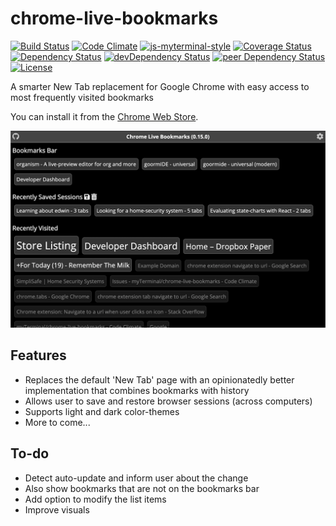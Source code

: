 # chrome-live-bookmarks

[![Build Status](https://travis-ci.org/myTerminal/chrome-live-bookmarks.svg?branch=master)](https://travis-ci.org/myTerminal/chrome-live-bookmarks)
[![Code Climate](https://codeclimate.com/github/myTerminal/chrome-live-bookmarks.png)](https://codeclimate.com/github/myTerminal/chrome-live-bookmarks)
[![js-myterminal-style](https://img.shields.io/badge/code%20style-myterminal-blue.svg)](https://www.npmjs.com/package/eslint-config/myterminal)
[![Coverage Status](https://img.shields.io/coveralls/myTerminal/chrome-live-bookmarks.svg)](https://coveralls.io/r/myTerminal/chrome-live-bookmarks?branch=master)  
[![Dependency Status](https://david-dm.org/myTerminal/chrome-live-bookmarks.svg)](https://david-dm.org/myTerminal/chrome-live-bookmarks)
[![devDependency Status](https://david-dm.org/myTerminal/chrome-live-bookmarks/dev-status.svg)](https://david-dm.org/myTerminal/chrome-live-bookmarks#info=devDependencies)
[![peer Dependency Status](https://david-dm.org/myTerminal/chrome-live-bookmarks/peer-status.svg)](https://david-dm.org/myTerminal/chrome-live-bookmarks#info=peerDependencies)  
[![License](https://img.shields.io/badge/LICENSE-GPL%20v3.0-blue.svg)](https://www.gnu.org/licenses/gpl.html)

A smarter New Tab replacement for Google Chrome with easy access to most frequently visited bookmarks

You can install it from the [Chrome Web Store](https://chrome.google.com/webstore/detail/chrome-live-bookmarks/fconcakelnfiacccnghcjhbmddloahfn).

[![Screenshot](images/screenshot.png)](https://chrome.google.com/webstore/detail/chrome-live-bookmarks/fconcakelnfiacccnghcjhbmddloahfn)

## Features

* Replaces the default 'New Tab' page with an opinionatedly better implementation that combines bookmarks with history
* Allows user to save and restore browser sessions (across computers)
* Supports light and dark color-themes
* More to come...

## To-do

* Detect auto-update and inform user about the change
* Also show bookmarks that are not on the bookmarks bar
* Add option to modify the list items
* Improve visuals
